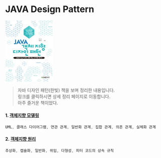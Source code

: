 JAVA Design Pattern
===
<img width="30%" height="30%" src="img/java_designpattern.jpg"></img>

>자바 디자인 패턴(한빛) 책을 보며 정리한 내용입니다.<br/>
>링크를 클릭하시면 상세 정리 페이지로 이동합니다. <br/>
>아주 즐거운 책이었다.

#### 1. [객체지향 모델링](http://1ilsang.blog.me/221104669002)
```javascript
UML, 클래스 다이어그램, 연관 관계, 일반화 관계, 집합 관계, 의존 관계, 실체화 관계
```

#### 2. [객체지향 원리](http://1ilsang.blog.me/221105550475)
```javascript
추상화, 캡슐화, 일반화, 위임, 다형성, 피터 코드의 상속 규칙
```